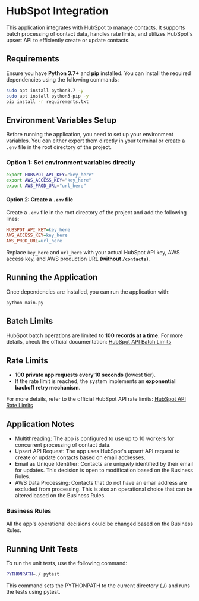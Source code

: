 # HubSpot Integration
This application integrates with HubSpot to manage contacts. It supports batch processing of contact data, handles rate limits, and utilizes HubSpot's upsert API to efficiently create or update contacts.

## Requirements
Ensure you have **Python 3.7+** and **pip** installed. You can install the required dependencies using the following commands:

```sh
sudo apt install python3.7 -y
sudo apt install python3-pip -y
pip install -r requirements.txt
```

## Environment Variables Setup

Before running the application, you need to set up your environment variables. You can either export them directly in your terminal or create a `.env` file in the root directory of the project.
### Option 1: Set environment variables directly

```sh
export HUBSPOT_API_KEY="key_here"
export AWS_ACCESS_KEY="key_here"
export AWS_PROD_URL="url_here"
```

#### Option 2: Create a `.env` file

Create a `.env` file in the root directory of the project and add the following lines:

```ini
HUBSPOT_API_KEY=key_here
AWS_ACCESS_KEY=key_here
AWS_PROD_URL=url_here
```

Replace `key_here` and `url_here` with your actual HubSpot API key, AWS access key, and AWS production URL **(without `/contacts`)**.

## Running the Application
Once dependencies are installed, you can run the application with:

```sh
python main.py
```

## Batch Limits
HubSpot batch operations are limited to **100 records at a time**. For more details, check the official documentation:
[HubSpot API Batch Limits](https://developers.hubspot.com/docs/guides/api/crm/objects/contacts#limits)

## Rate Limits
- **100 private app requests every 10 seconds** (lowest tier).
- If the rate limit is reached, the system implements an **exponential backoff retry mechanism**.

For more details, refer to the official HubSpot API rate limits:
[HubSpot API Rate Limits](https://developers.hubspot.com/docs/guides/apps/api-usage/usage-details#request-limits)

## Application Notes

- Multithreading: The app is configured to use up to 10 workers for concurrent processing of contact data.
- Upsert API Request: The app uses HubSpot's upsert API request to create or update contacts based on email addresses.
- Email as Unique Identifier: Contacts are uniquely identified by their email for updates. This decision is open to modification based on the Business Rules.
- AWS Data Processing: Contacts that do not have an email address are excluded from processing. This is also an operational choice that can be altered based on the Business Rules.

### Business Rules

All the app's operational decisions could be changed based on the Business Rules.

## Running Unit Tests
To run the unit tests, use the following command:

```sh
PYTHONPATH=./ pytest
```

This command sets the PYTHONPATH to the current directory (./) and runs the tests using pytest.
